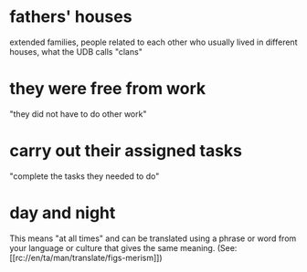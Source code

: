 # fathers' houses

extended families, people related to each other who usually lived in different houses, what the UDB calls "clans"

# they were free from work

"they did not have to do other work"

# carry out their assigned tasks

"complete the tasks they needed to do"

# day and night

This means "at all times" and can be translated using a phrase or word from your language or culture that gives the same meaning. (See: [[rc://en/ta/man/translate/figs-merism]])

